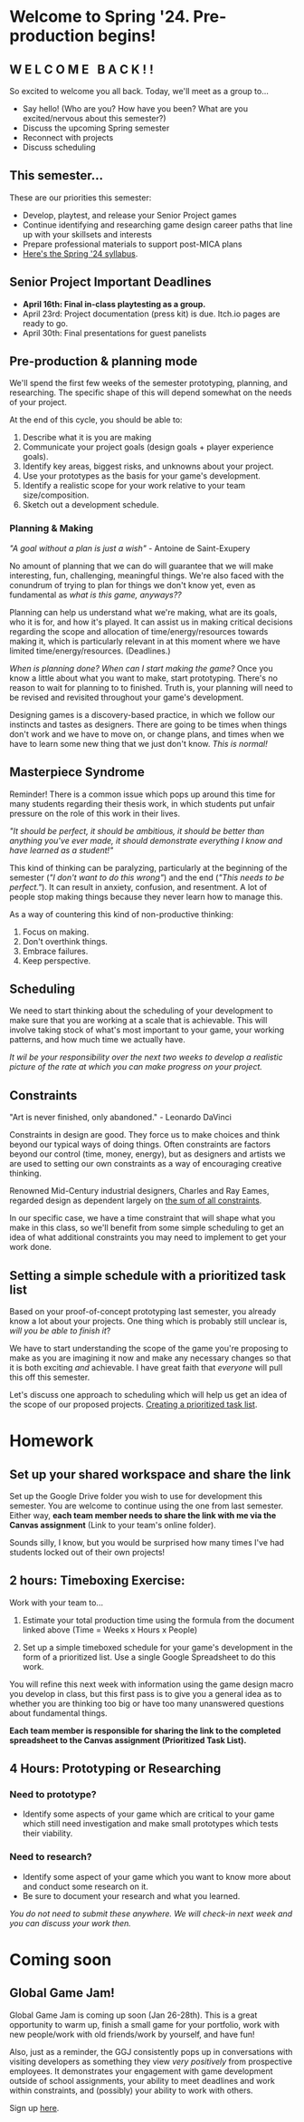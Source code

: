 # Welcome to Spring '24. Pre-production begins!

## W E L C O M E &nbsp; B A C K ! !
So excited to welcome you all back. Today, we'll meet as a group to...
- Say hello! (Who are you? How have you been? What are you excited/nervous about this semester?)
- Discuss the upcoming Spring semester
- Reconnect with projects
- Discuss scheduling

## This semester...
These are our priorities this semester:
- Develop, playtest, and release your Senior Project games
- Continue identifying and researching game design career paths that line up with your skillsets and interests
- Prepare professional materials to support post-MICA plans
- [Here's the Spring '24 syllabus](https://docs.google.com/document/d/1zERo4_Udrk43SyrUX2A9VRs9Ck42KIv1kYG6JIPoSwI/edit?usp=sharing).

## Senior Project Important Deadlines
- __April 16th: Final in-class playtesting as a group.__ 
- April 23rd: Project documentation (press kit) is due. Itch.io pages are ready to go.
- April 30th: Final presentations for guest panelists

## Pre-production & planning mode
We'll spend the first few weeks of the semester prototyping, planning, and researching. The specific shape of this will depend somewhat on the needs of your project.

At the end of this cycle, you should be able to:
1. Describe what it is you are making
2. Communicate your project goals (design goals + player experience goals).
3. Identify key areas, biggest risks, and unknowns about your project.
3. Use your prototypes as the basis for your game's development.
4. Identify a realistic scope for your work relative to your team size/composition.
5. Sketch out a development schedule.


### Planning & Making
_"A goal without a plan is just a wish"_ - Antoine de Saint-Exupery

No amount of planning that we can do will guarantee that we will make interesting, fun, challenging, meaningful things. We're also faced with the conundrum of trying to plan for things we don't know yet, even as fundamental as _what is this game, anyways??_

Planning can help us understand what we're making, what are its goals, who it is for, and how it's played. It can assist us in making critical decisions regarding the scope and allocation of time/energy/resources towards making it, which is particularly relevant in at this moment where we have limited time/energy/resources. (Deadlines.)

_When is planning done? When can I start making the game?_ Once you know a little about what you want to make, start prototyping. There's no reason to wait for planning to to finished. Truth is, your planning will need to be revised and revisited throughout your game's development.

Designing games is a discovery-based practice, in which we follow our instincts and tastes as designers. There are going to be times when things don't work and we have to move on, or change plans, and times when we have to learn some new thing that we just don't know. _This is normal!_


## Masterpiece Syndrome
Reminder! There is a common issue which pops up around this time for many students regarding their thesis work, in which students put unfair pressure on the role of this work in their lives.

_"It should be perfect, it should be ambitious, it should be better than anything you've ever made, it should demonstrate everything I know and have learned as a student!"_

This kind of thinking can be paralyzing, particularly at the beginning of the semester (_"I don't want to do this wrong"_) and the end (_"This needs to be perfect."_). It can result in anxiety, confusion, and resentment. A lot of people stop making things because they never learn how to manage this.

As a way of countering this kind of non-productive thinking:
1. Focus on making.
2. Don't overthink things.
3. Embrace failures.
4. Keep perspective.


## Scheduling
We need to start thinking about the scheduling of your development to make sure that you are working at a scale that is achievable. This will involve taking stock of what's most important to your game, your working patterns, and how much time we actually have.

*It wil be your responsibility over the next two weeks to develop a realistic picture of the rate at which you can make progress on your project.*

## Constraints
"Art is never finished, only abandoned." - Leonardo DaVinci

Constraints in design are good. They force us to make choices and think beyond our typical ways of doing things. Often constraints are factors beyond our control (time, money, energy), but as designers and artists we are used to setting our own constraints as a way of encouraging creative thinking.

Renowned Mid-Century industrial designers, Charles and Ray Eames, regarded design as dependent largely on [the sum of all constraints](https://disegnojournal.com/newsfeed/the-sum-of-all-constraints).

In our specific case, we have a time constraint that will shape what you make in this class, so we'll benefit from some simple scheduling to get an idea of what additional constraints you may need to implement to get your work done.

## Setting a simple schedule with a prioritized task list

Based on your proof-of-concept prototyping last semester, you already know a lot about your projects. One thing which is probably still unclear is, _will you be able to finish it_? 

We have to start understanding the scope of the game you're proposing to make as you are imagining it now and make any necessary changes so that it is both exciting _and_ achievable. I have great faith that _everyone_ will pull this off this semester.

Let's discuss one approach to scheduling which will help us get an idea of the scope of our proposed projects. [Creating a prioritized task list](https://docs.google.com/document/d/1pmEHAp4GvEmNx0VTWoANKJxc-yphfRN2DBfWA9g6ewQ/edit?usp=sharing).


# Homework

## Set up your shared workspace and share the link
Set up the Google Drive folder you wish to use for development this semester. You are welcome to continue using the one from last semester. Either way, **each team member needs to share the link with me via the Canvas assignment** (Link to your team's online folder). 

Sounds silly, I know, but you would be surprised how many times I've had students locked out of their own projects!

## 2 hours: Timeboxing Exercise: 
Work with your team to...

1. Estimate your total production time using the formula from the document linked above (Time = Weeks x Hours x People)

2. Set up a simple timeboxed schedule for your game's development in the form of a prioritized list. Use a single Google Spreadsheet to do this work.

You will refine this next week with information using the game design macro you develop in class, but this first pass is to give you a general idea as to whether you are thinking too big or have too many unanswered questions about fundamental things.  

**Each team member is responsible for sharing the link to the completed spreadsheet to the Canvas assignment (Prioritized Task List).**



## 4 Hours: Prototyping or Researching

### Need to prototype?
- Identify some aspects of your game which are critical to your game which still need investigation and make small prototypes which tests their viability. 

### Need to research?
- Identify some aspect of your game which you want to know more about and conduct some research on it.
- Be sure to document your research and what you learned.

_You do not need to submit these anywhere. We will check-in next week and you can discuss your work then._


# Coming soon

## Global Game Jam!
Global Game Jam is coming up soon (Jan 26-28th). This is a great opportunity to warm up, finish a small game for your portfolio, work with new people/work with old friends/work by yourself, and have fun! 

Also, just as a reminder, the GGJ consistently pops up in conversations with visiting developers as something they view _very positively_ from prospective employees. It demonstrates your engagement with game development outside of school assignments, your ability to meet deadlines and work within constraints, and (possibly) your ability to work with others. 


Sign up [here](https://globalgamejam.org/jam-sites/2024/mica-game-design).
